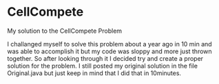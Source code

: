 # CellCompete
My solution to the CellCompete Problem

I challanged myself to solve this problem about a year ago in 10 min and was able to accomplish it but my code was sloppy and more just thrown together.  So after looking through it I decided try and create a proper solution for the problem.  I still posted my original solution in the file Original.java but just keep in mind that I did that in 10minutes.



